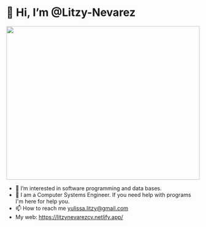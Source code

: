 # 👋 Hi, I’m @Litzy-Nevarez

<img src="https://github.com/Litzy-Nevarez/Litzy-Nevarez/assets/105952157/6c08443a-6abc-489e-a6da-55be4a824996" width="100%" height="400">

- 👀 I’m interested in software programming and data bases.
- 🌱 I am a Computer Systems Engineer. If you need help with programs I'm here for help you.
- 📫 How to reach me yulissa.litzy@gmail.com
- My web: https://litzynevarezcv.netlify.app/

<!---
Litzy-Nevarez/Litzy-Nevarez is a ✨ special ✨ repository because its `README.md` (this file) appears on your GitHub profile.
You can click the Preview link to take a look at your changes.
--->

